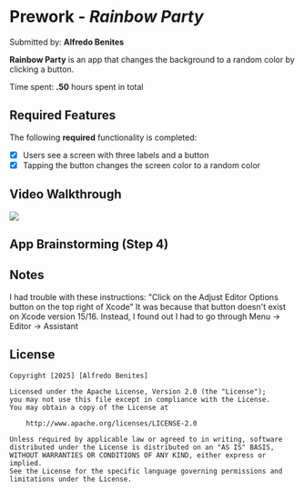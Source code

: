 # Prework - *Rainbow Party*

Submitted by: **Alfredo Benites**

**Rainbow Party** is an app that changes the background to a random color by clicking a button.

Time spent: **.50** hours spent in total

## Required Features

The following **required** functionality is completed:

- [x] Users see a screen with three labels and a button
- [x] Tapping the button changes the screen color to a random color
 
## Video Walkthrough

<div>
    <a href="https://www.loom.com/share/25feb040869a46e083940c740f8a86b1">
    </a>
    <a href="https://www.loom.com/share/25feb040869a46e083940c740f8a86b1">
      <img style="max-width:300px;" src="https://cdn.loom.com/sessions/thumbnails/25feb040869a46e083940c740f8a86b1-799a307f14a8bab3-full-play.gif">
    </a>
  </div>

## App Brainstorming (Step 4)

## Notes

I had trouble with these instructions: "Click on the Adjust Editor Options button on the top right of Xcode"
It was because that button doesn't exist on Xcode version 15/16.
Instead, I found out I had to go through Menu → Editor → Assistant

## License

    Copyright [2025] [Alfredo Benites]

    Licensed under the Apache License, Version 2.0 (the "License");
    you may not use this file except in compliance with the License.
    You may obtain a copy of the License at

        http://www.apache.org/licenses/LICENSE-2.0

    Unless required by applicable law or agreed to in writing, software
    distributed under the License is distributed on an "AS IS" BASIS,
    WITHOUT WARRANTIES OR CONDITIONS OF ANY KIND, either express or implied.
    See the License for the specific language governing permissions and
    limitations under the License.

